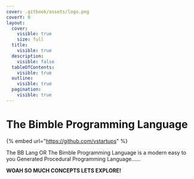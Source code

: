 ```yaml
---
cover: .gitbook/assets/logo.png
coverY: 0
layout:
  cover:
    visible: true
    size: full
  title:
    visible: true
  description:
    visible: false
  tableOfContents:
    visible: true
  outline:
    visible: true
  pagination:
    visible: true
---
```


# The Bimble Programming Language

{% embed url="https://github.com/vstartups" %}

The BB Lang OR The Bimble Programming Language is a modern easy to you Generated Procedural Programming Language......



**WOAH SO MUCH CONCEPTS LETS EXPLORE!**
